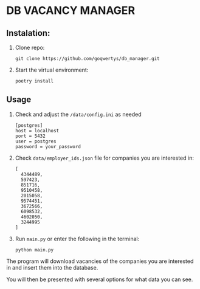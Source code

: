 # DB VACANCY MANAGER
## Instalation:
1. Clone repo:
    ```
    git clone https://github.com/goqwertys/db_manager.git
    ```
2. Start the virtual environment:
    ```
    poetry install
    ```
## Usage
1. Check and adjust the `/data/config.ini` as needed
    ```
    [postgres]
    host = localhost
    port = 5432
    user = postgres
    password = your_password
    ```
2. Check `data/employer_ids.json` file for companies you are interested in:
    ```
    [
      4344489,
      597423,
      851716,
      9510458,
      2015058,
      9574451,
      3672566,
      6098532,
      4602050,
      3244995
    ]
    ```
3. Run `main.py` or enter the following in the terminal:
    ```commandline
    python main.py
    ```
<p>The program will download vacancies of the companies you are interested in and insert them into the database.</p>
<p>You will then be presented with several options for what data you can see.</p>
